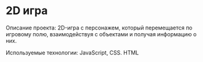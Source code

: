 # 2D игра

Описание проекта: 2D-игра с персонажем, который перемещается по игровому полю, взаимодействуя с объектами и получая информацию о них. </br>

Используемые технологии: JavaScript, CSS. HTML</br>
